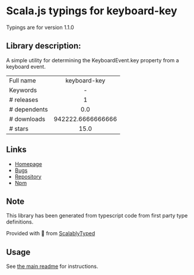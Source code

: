 
# Scala.js typings for keyboard-key

Typings are for version 1.1.0

## Library description:
A simple utility for determining the KeyboardEvent.key property from a keyboard event.

|                    |                 |
| ------------------ | :-------------: |
| Full name          | keyboard-key |
| Keywords           | - |
| # releases         | 1 |
| # dependents       | 0.0 |
| # downloads        | 942222.6666666666 |
| # stars            | 15.0 |

## Links
- [Homepage](https://github.com/levithomason/keyboard-key#readme)
- [Bugs](https://github.com/levithomason/keyboard-key/issues)
- [Repository](https://github.com/levithomason/keyboard-key)
- [Npm](https://www.npmjs.com/package/keyboard-key)
    


## Note
This library has been generated from typescript code from first party type definitions.

Provided with :purple_heart: from [ScalablyTyped](https://github.com/oyvindberg/ScalablyTyped)

## Usage
See [the main readme](../../readme.md) for instructions.


